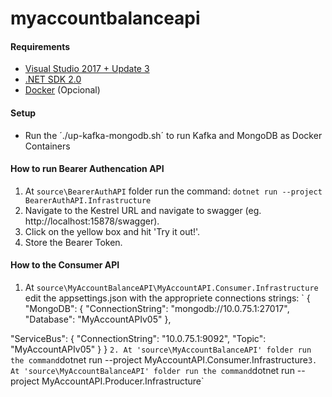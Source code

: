 # myaccountbalanceapi

#### Requirements

* [Visual Studio 2017 + Update 3](https://www.visualstudio.com/en-us/news/releasenotes/vs2017-relnotes)
* [.NET SDK 2.0](https://www.microsoft.com/net/download/core)
* [Docker](https://docs.docker.com/docker-for-windows/install/) (Opcional)

#### Setup

* Run the ´./up-kafka-mongodb.sh´ to run Kafka and MongoDB as Docker Containers

#### How to run Bearer Authencation API

1. At `source\BearerAuthAPI` folder run the command: `dotnet run --project BearerAuthAPI.Infrastructure`
2. Navigate to the Kestrel URL and navigate to swagger (eg. http://localhost:15878/swagger).
3. Click on the yellow box and hit 'Try it out!'.
4. Store the Bearer Token. 

#### How to the Consumer API

1. At `source\MyAccountBalanceAPI\MyAccountAPI.Consumer.Infrastructure` edit the appsettings.json with the appropriete connections strings:
`
{
  "MongoDB": {
    "ConnectionString": "mongodb://10.0.75.1:27017",
    "Database": "MyAccountAPIv05"
  },

  "ServiceBus": {
    "ConnectionString": "10.0.75.1:9092",
    "Topic": "MyAccountAPIv05"
  }
}
`
2. At 'source\MyAccountBalanceAPI' folder run the command `dotnet run --project MyAccountAPI.Consumer.Infrastructure`
3. At 'source\MyAccountBalanceAPI' folder run the command `dotnet run --project MyAccountAPI.Producer.Infrastructure`
